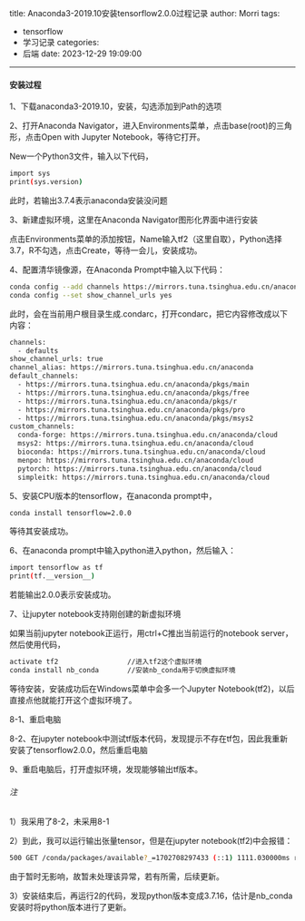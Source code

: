 title: Anaconda3-2019.10安装tensorflow2.0.0过程记录
author: Morri
tags:
  - tensorflow
  - 学习记录
categories:
  - 后端
date: 2023-12-29 19:09:00
---
#### 安装过程

1、下载anaconda3-2019.10，安装，勾选添加到Path的选项

2、打开Anaconda Navigator，进入Environments菜单，点击base(root)的三角形，点击Open with Jupyter Notebook，等待它打开。

New一个Python3文件，输入以下代码，
``` bash
import sys
print(sys.version)
``` 
此时，若输出3.7.4表示anaconda安装没问题

3、新建虚拟环境，这里在Anaconda Navigator图形化界面中进行安装

点击Environments菜单的添加按钮，Name输入tf2（这里自取），Python选择3.7，R不勾选，点击Create，等待一会儿，安装成功。

4、配置清华镜像源，在Anaconda Prompt中输入以下代码：
``` bash
conda config --add channels https://mirrors.tuna.tsinghua.edu.cn/anaconda/pkgs/free/
conda config --set show_channel_urls yes​
``` 
此时，会在当前用户根目录生成.condarc，打开condarc，把它内容修改成以下内容：
``` bash
channels:
  - defaults
show_channel_urls: true
channel_alias: https://mirrors.tuna.tsinghua.edu.cn/anaconda
default_channels:
  - https://mirrors.tuna.tsinghua.edu.cn/anaconda/pkgs/main
  - https://mirrors.tuna.tsinghua.edu.cn/anaconda/pkgs/free
  - https://mirrors.tuna.tsinghua.edu.cn/anaconda/pkgs/r
  - https://mirrors.tuna.tsinghua.edu.cn/anaconda/pkgs/pro
  - https://mirrors.tuna.tsinghua.edu.cn/anaconda/pkgs/msys2
custom_channels:
  conda-forge: https://mirrors.tuna.tsinghua.edu.cn/anaconda/cloud
  msys2: https://mirrors.tuna.tsinghua.edu.cn/anaconda/cloud
  bioconda: https://mirrors.tuna.tsinghua.edu.cn/anaconda/cloud
  menpo: https://mirrors.tuna.tsinghua.edu.cn/anaconda/cloud
  pytorch: https://mirrors.tuna.tsinghua.edu.cn/anaconda/cloud
  simpleitk: https://mirrors.tuna.tsinghua.edu.cn/anaconda/cloud
``` 
5、安装CPU版本的tensorflow，在anaconda prompt中，
``` bash
conda install tensorflow=2.0.0
``` 
等待其安装成功。

6、在anaconda prompt中输入python进入python，然后输入：
``` bash
import tensorflow as tf
print(tf.__version__)
``` 
若能输出2.0.0表示安装成功。

7、让jupyter notebook支持刚创建的新虚拟环境

如果当前jupyter notebook正运行，用ctrl+C推出当前运行的notebook server，然后使用代码，
``` bash
activate tf2                 //进入tf2这个虚拟环境
conda install nb_conda       //安装nb_conda用于切换虚拟环境
``` 
等待安装，安装成功后在Windows菜单中会多一个Jupyter Notebook(tf2)，以后直接点他就能打开这个虚拟环境了。

8-1、重启电脑

8-2、在jupyter notebook中测试tf版本代码，发现提示不存在tf包，因此我重新安装了tensorflow2.0.0，然后重启电脑

9、重启电脑后，打开虚拟环境，发现能够输出tf版本。

###### 注 
1）我采用了8-2，未采用8-1

2）到此，我可以运行输出张量tensor，但是在jupyter notebook(tf2)中会报错：
``` bash
500 GET /conda/packages/available?_=1702708297433 (::1) 1111.030000ms referer=http://localhost:8888/tree/sdxx
``` 
由于暂时无影响，故暂未处理该异常，若有所需，后续更新。

3）安装结束后，再运行2的代码，发现python版本变成3.7.16，估计是nb_conda安装时将python版本进行了更新。